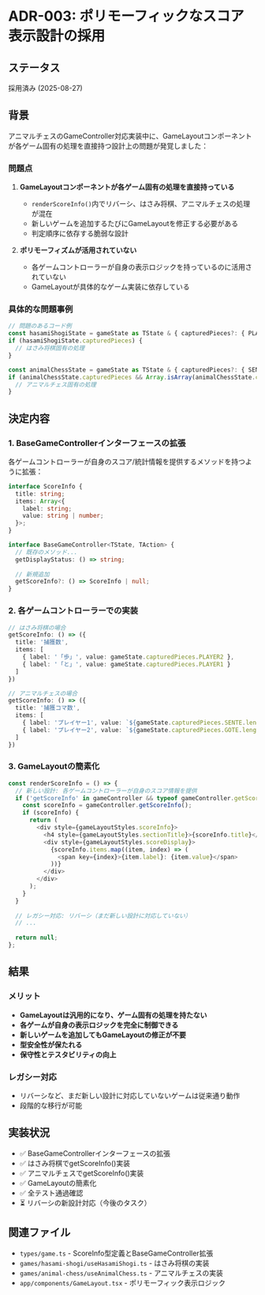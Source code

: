 # ADR-003: ポリモーフィックなスコア表示設計の採用

## ステータス
採用済み (2025-08-27)

## 背景
アニマルチェスのGameController対応実装中に、GameLayoutコンポーネントが各ゲーム固有の処理を直接持つ設計上の問題が発覚しました：

### 問題点
1. **GameLayoutコンポーネントが各ゲーム固有の処理を直接持っている**
   - `renderScoreInfo()`内でリバーシ、はさみ将棋、アニマルチェスの処理が混在
   - 新しいゲームを追加するたびにGameLayoutを修正する必要がある
   - 判定順序に依存する脆弱な設計

2. **ポリモーフィズムが活用されていない**
   - 各ゲームコントローラーが自身の表示ロジックを持っているのに活用されていない
   - GameLayoutが具体的なゲーム実装に依存している

### 具体的な問題事例
```typescript
// 問題のあるコード例
const hasamiShogiState = gameState as TState & { capturedPieces?: { PLAYER1: number; PLAYER2: number } };
if (hasamiShogiState.capturedPieces) {
  // はさみ将棋固有の処理
}

const animalChessState = gameState as TState & { capturedPieces?: { SENTE: string[]; GOTE: string[] } };
if (animalChessState.capturedPieces && Array.isArray(animalChessState.capturedPieces.SENTE)) {
  // アニマルチェス固有の処理
}
```

## 決定内容

### 1. BaseGameControllerインターフェースの拡張
各ゲームコントローラーが自身のスコア/統計情報を提供するメソッドを持つように拡張：

```typescript
interface ScoreInfo {
  title: string;
  items: Array<{
    label: string;
    value: string | number;
  }>;
}

interface BaseGameController<TState, TAction> {
  // 既存のメソッド...
  getDisplayStatus: () => string;
  
  // 新規追加
  getScoreInfo?: () => ScoreInfo | null;
}
```

### 2. 各ゲームコントローラーでの実装
```typescript
// はさみ将棋の場合
getScoreInfo: () => ({
  title: '捕獲数',
  items: [
    { label: '「歩」', value: gameState.capturedPieces.PLAYER2 },
    { label: '「と」', value: gameState.capturedPieces.PLAYER1 }
  ]
})

// アニマルチェスの場合
getScoreInfo: () => ({
  title: '捕獲コマ数',
  items: [
    { label: 'プレイヤー1', value: `${gameState.capturedPieces.SENTE.length}個` },
    { label: 'プレイヤー2', value: `${gameState.capturedPieces.GOTE.length}個` }
  ]
})
```

### 3. GameLayoutの簡素化
```typescript
const renderScoreInfo = () => {
  // 新しい設計: 各ゲームコントローラーが自身のスコア情報を提供
  if ('getScoreInfo' in gameController && typeof gameController.getScoreInfo === 'function') {
    const scoreInfo = gameController.getScoreInfo();
    if (scoreInfo) {
      return (
        <div style={gameLayoutStyles.scoreInfo}>
          <h4 style={gameLayoutStyles.sectionTitle}>{scoreInfo.title}</h4>
          <div style={gameLayoutStyles.scoreDisplay}>
            {scoreInfo.items.map((item, index) => (
              <span key={index}>{item.label}: {item.value}</span>
            ))}
          </div>
        </div>
      );
    }
  }
  
  // レガシー対応: リバーシ（まだ新しい設計に対応していない）
  // ...
  
  return null;
};
```

## 結果

### メリット
- **GameLayoutは汎用的になり、ゲーム固有の処理を持たない**
- **各ゲームが自身の表示ロジックを完全に制御できる**
- **新しいゲームを追加してもGameLayoutの修正が不要**
- **型安全性が保たれる**
- **保守性とテスタビリティの向上**

### レガシー対応
- リバーシなど、まだ新しい設計に対応していないゲームは従来通り動作
- 段階的な移行が可能

## 実装状況
- ✅ BaseGameControllerインターフェースの拡張
- ✅ はさみ将棋でgetScoreInfo()実装
- ✅ アニマルチェスでgetScoreInfo()実装
- ✅ GameLayoutの簡素化
- ✅ 全テスト通過確認
- ⏳ リバーシの新設計対応（今後のタスク）

## 関連ファイル
- `types/game.ts` - ScoreInfo型定義とBaseGameController拡張
- `games/hasami-shogi/useHasamiShogi.ts` - はさみ将棋の実装
- `games/animal-chess/useAnimalChess.ts` - アニマルチェスの実装
- `app/components/GameLayout.tsx` - ポリモーフィック表示ロジック
